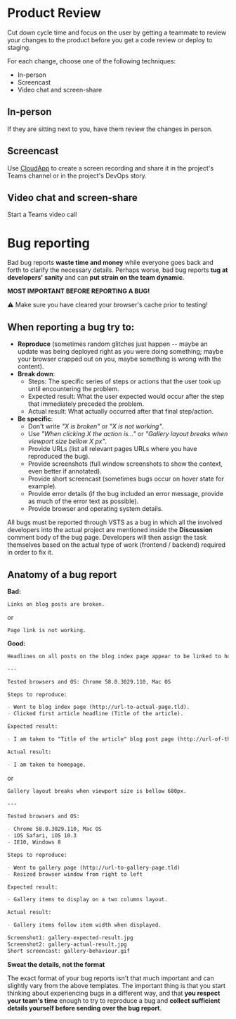 # Product Review

Cut down cycle time and focus on the user
by getting a teammate to review your changes to the product
before you get a code review or deploy to staging.

For each change, choose one of the following techniques:

- In-person
- Screencast
- Video chat and screen-share

## In-person

If they are sitting next to you,
have them review the changes in person.

## Screencast

Use [CloudApp] to create a screen recording and share it in the project's Teams channel
or in the project's DevOps story.

[cloudapp]: https://www.getcloudapp.com/

## Video chat and screen-share

Start a Teams video call

# Bug reporting

Bad bug reports **waste time and money** while everyone goes back and forth to clarify the necessary details.
Perhaps worse, bad bug reports **tug at developers' sanity** and can **put strain on the team dynamic**.

**MOST IMPORTANT BEFORE REPORTING A BUG!**

⚠️ Make sure you have cleared your browser's cache prior to testing!

## When reporting a bug try to:

- **Reproduce** (sometimes random glitches just happen -- maybe an update was being deployed right as you were doing something; maybe your browser crapped out on you, maybe something is wrong with the content).
- **Break down**:
  - Steps: The specific series of steps or actions that the user took up until encountering the problem.
  - Expected result: What the user expected would occur after the step that immediately preceded the problem.
  - Actual result: What actually occurred after that final step/action.
- **Be specific**:
  - Don't write _"X is broken"_ or _"X is not working"_.
  - Use _"When clicking X the action is..."_ or _"Gallery layout breaks when viewport size bellow X px"_.
  - Provide URLs (list all relevant pages URLs where you have reproduced the bug).
  - Provide screenshots (full window screenshots to show the context, even better if annotated).
  - Provide short screencast (sometimes bugs occur on hover state for example).
  - Provide error details (if the bug included an error message, provide as much of the error text as possible).
  - Provide browser and operating system details.

All bugs must be reported through VSTS as a bug in which all the involved developers into the actual project are mentioned inside the **Discussion** comment body of the bug page. Developers will then assign the task themselves based on the actual type of work (frontend / backend) required in order to fix it.

## Anatomy of a bug report

**Bad:**

```
Links on blog posts are broken.
```

or

```
Page link is not working.
```

**Good:**

```markdown
Headlines on all posts on the blog index page appear to be linked to homepage rather than actual article page.

---

Tested browsers and OS: Chrome 58.0.3029.110, Mac OS

Steps to reproduce:

- Went to blog index page (http://url-to-actual-page.tld).
- Clicked first article headline (Title of the article).

Expected result:

- I am taken to "Title of the article" blog post page (http://url-of-the-referred-to-article-page.tld).

Actual result:

- I am taken to homepage.
```

or

```markdown
Gallery layout breaks when viewport size is bellow 680px.

---

Tested browsers and OS:

- Chrome 58.0.3029.110, Mac OS
- iOS Safari, iOS 10.3
- IE10, Windows 8

Steps to reproduce:

- Went to gallery page (http://url-to-gallery-page.tld)
- Resized browser window from right to left

Expected result:

- Gallery items to display on a two columns layout.

Actual result:

- Gallery items follow item width when displayed.

Screenshot1: gallery-expected-result.jpg
Screenshot2: gallery-actual-result.jpg
Short screencast: gallery-behaviour.gif
```

**Sweat the details, not the format**

The exact format of your bug reports isn't that much important and can slightly vary from the above templates.
The important thing is that you start thinking about experiencing bugs in a different way, and that **you respect your team's time** enough to try to reproduce a bug and **collect sufficient details yourself before sending over the bug report**.

